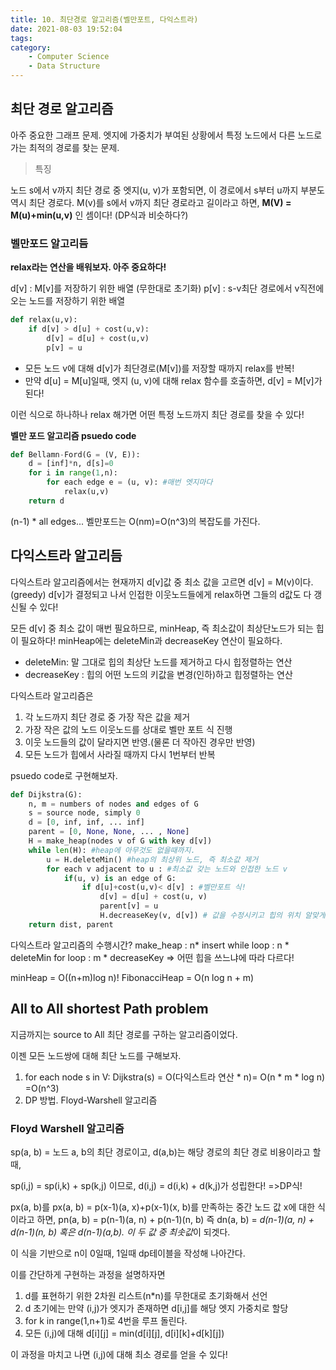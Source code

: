 ```yaml
---
title: 10. 최단경로 알고리즘(벨만포트, 다익스트라)
date: 2021-08-03 19:52:04
tags:
category:
    - Computer Science
    - Data Structure
---
```

## 최단 경로 알고리즘
아주 중요한 그래프 문제.
엣지에 가중치가 부여된 상황에서 특정 노드에서 다른 노드로 가는 최적의 경로를 찾는 문제.

> 특징

노드 s에서 v까지 최단 경로 중 엣지(u, v)가 포함되면, 이 경로에서 s부터 u까지 부분도 역시 최단 경로다.
M(v)를 s에서 v까지 최단 경로라고 길이라고 하면,
**M(V) = M(u)+min(u,v)** 인 셈이다! (DP식과 비슷하다?)

### 벨만포드 알고리듬


**relax라는 연산을 배워보자. 아주 중요하다!**

d\[v] : M\[v]를 저장하기 위한 배열 (무한대로 초기화)
p\[v] : s-v최단 경로에서 v직전에 오는 노드를 저장하기 위한 배열
```python
def relax(u,v):
    if d[v] > d[u] + cost(u,v):
        d[v] = d[u] + cost(u,v)
        p[v] = u
```
- 모든 노드 v에 대해 d\[v]가 최단경로(M\[v])를 저장할 때까지 relax를 반복!
- 만약 d\[u] = M\[u]일때, 엣지 (u, v)에 대해 relax 함수를 호출하면, d\[v] = M\[v]가 된다!

이런 식으로 하나하나 relax 해가면 어떤 특정 노드까지 최단 경로를 찾을 수 있다!

**벨만 포드 알고리즘 psuedo code**
```python
def Bellamn-Ford(G = (V, E)):
    d = [inf]*n, d[s]=0
    for i in range(1,n):
        for each edge e = (u, v): #매번 엣지마다
            relax(u,v)
    return d
```
(n-1) * all edges...
벨만포드는 O(nm)=O(n^3)의 복잡도를 가진다.

## 다익스트라 알고리듬

다익스트라 알고리즘에서는 현재까지 d\[v]값 중 최소 값을 고르면 d\[v] = M(v)이다.(greedy)
d\[v]가 결정되고 나서 인접한 이웃노드들에게 relax하면 그들의 d값도 다 갱신될 수 있다!


모든 d\[v] 중 최소 값이 매번 필요하므로, minHeap, 즉 최소값이 최상단노드가 되는 힙이 필요하다!
minHeap에는 deleteMin과 decreaseKey 연산이 필요하다.

- deleteMin: 말 그대로 힙의 최상단 노드를 제거하고 다시 힙정렬하는 연산
- decreaseKey : 힙의 어떤 노드의 키값을 변경(인하)하고 힙정렬하는 연산

다익스트라 알고리즘은
1. 각 노드까지 최단 경로 중 가장 작은 값을 제거
2. 가장 작은 값의 노드 이웃노드를 상대로 벨만 포트 식 진행
3. 이웃 노드들의 값이 달라지면 반영.(물론 더 작아진 경우만 반영)
4. 모든 노드가 힙에서 사라질 때까지 다시 1번부터 반복

psuedo code로 구현해보자.
```python
def Dijkstra(G):
    n, m = numbers of nodes and edges of G
    s = source node, simply 0
    d = [0, inf, inf, ... inf]
    parent = [0, None, None, ... , None]
    H = make_heap(nodes v of G with key d[v])
    while len(H): #heap에 아무것도 없을때까지.
        u = H.deleteMin() #heap의 최상위 노드, 즉 최소값 제거
        for each v adjacent to u : #최소값 갖는 노드와 인접한 노드 v
            if(u, v) is an edge of G:
                if d[u]+cost(u,v)< d[v] : #벨만포트 식!
                    d[v] = d[u] + cost(u, v)
                    parent[v] = u
                    H.decreaseKey(v, d[v]) # 값을 수정시키고 힙의 위치 알맞게 조절
    return dist, parent
```
다익스트라 알고리즘의 수행시간?
make_heap : n* insert
while loop : n * deleteMin
for loop : m * decreaseKey
=> 어떤 힙을 쓰느냐에 따라 다르다!

minHeap = O((n+m)log n)!
FibonacciHeap = O(n log n + m)

## All to All shortest Path problem
지금까지는 source to All 최단 경로를 구하는 알고리즘이었다.

이젠 모든 노드쌍에 대해 최단 노드를 구해보자.

1. for each node s in V: Dijkstra(s) = O(다익스트라 연산 * n)= O(n * m * log n) =O(n^3)
2. DP 방법. Floyd-Warshell 알고리즘

### Floyd Warshell 알고리즘

sp(a, b) = 노드 a, b의 최단 경로이고, d(a,b)는 해당 경로의 최단 경로 비용이라고 할 때,

sp(i,j) = sp(i,k) + sp(k,j) 이므로,
d(i,j) = d(i,k) + d(k,j)가 성립한다! =>DP식!

px(a, b)를 px(a, b) = p(x-1)(a, x)+p(x-1)(x, b)를 만족하는 중간 노드 값 x에 대한 식이라고 하면,
pn(a, b) = p(n-1)(a, n) + p(n-1)(n, b)
즉 dn(a, b) = *d(n-1)(a, n) + d(n-1)(n, b) 혹은 d(n-1)(a,b). 이 두 값 중 최솟값*이 되겟다.

이 식을 기반으로 n이 0일때, 1일때 dp테이블을 작성해 나아간다.

이를 간단하게 구현하는 과정을 설명하자면
1. d를 표현하기 위한 2차원 리스트(n*n)를 무한대로 초기화해서 선언
2. d 초기에는 만약 (i,j)가 엣지가 존재하면 d\[i,j]를 해당 엣지 가중치로 할당
3. for k in range(1,n+1)로 4번을 루프 돌린다.
4. 모든 (i,j)에 대해 d\[i]\[j] = min(d\[i]\[j], d\[i]\[k]+d\[k]\[j])

이 과정을 마치고 나면 (i,j)에 대해 최소 경로를 얻을 수 있다!